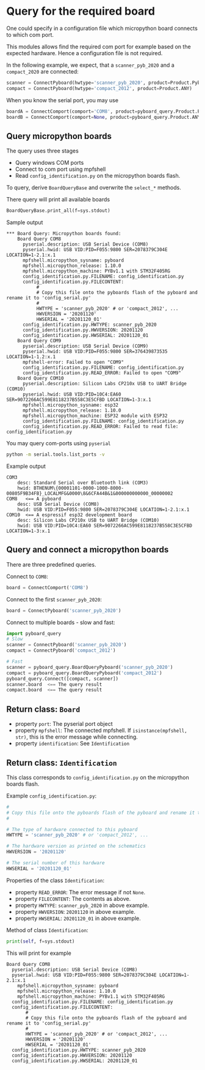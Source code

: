 # Query for the required board

One could specify in a configuration file which micropython board connects to which com port.

This modules allows find the required com port for example based on the expected hardware. Hence a configuration file is not required.

In the following example, we expect, that a `scanner_pyb_2020` and a `compact_2020` are connected:

```python
scanner = ConnectPyboard(hwtype='scanner_pyb_2020', product=Product.Pyboard)
compact = ConnectPyboard(hwtype='compact_2012', product=Product.ANY)
```

When you know the serial port, you may use
```python
boardA = ConnectComport(comport='COM8', product=pyboard_query.Product.Pyboard)
boardB = ConnectComport(comport=None, product=pyboard_query.Product.ANY)
```

## Query micropython boards

The query uses three stages
* Query windows COM ports
* Connect to com port using mpfshell
* Read `config_identification.py` on the micropython boards flash.

To query, derive `BoardQueryBase` and overwrite the `select_*` methods.

There query will print all available boards

```python
BoardQueryBase.print_all(f=sys.stdout)
```

Sample output
```text
*** Board Query: Micropython boards found:
    Board Query COM8
      pyserial.description: USB Serial Device (COM8)
      pyserial.hwid: USB VID:PID=F055:9800 SER=2078379C304E LOCATION=1-2.1:x.1
      mpfshell.micropython_sysname: pyboard
      mpfshell.micropython_release: 1.10.0
      mpfshell.micropython_machine: PYBv1.1 with STM32F405RG
      config_identification.py.FILENAME: config_identification.py
      config_identification.py.FILECONTENT:
           #
           # Copy this file onto the pyboards flash of the pyboard and rename it to 'config_serial.py'
           #
           HWTYPE = 'scanner_pyb_2020' # or 'compact_2012', ...
           HWVERSION = '20201120'
           HWSERIAL = '20201120_01'
      config_identification.py.HWTYPE: scanner_pyb_2020
      config_identification.py.HWVERSION: 20201120
      config_identification.py.HWSERIAL: 20201120_01
    Board Query COM9
      pyserial.description: USB Serial Device (COM9)
      pyserial.hwid: USB VID:PID=F055:9800 SER=376439873535 LOCATION=1-1.2:x.1
      mpfshell-error: Failed to open "COM9"
      config_identification.py.FILENAME: config_identification.py
      config_identification.py.READ_ERROR: Failed to open "COM9"
    Board Query COM10
      pyserial.description: Silicon Labs CP210x USB to UART Bridge (COM10)
      pyserial.hwid: USB VID:PID=10C4:EA60 SER=9072266AC599E8118237B558C3E5CFBD LOCATION=1-3:x.1
      mpfshell.micropython_sysname: esp32
      mpfshell.micropython_release: 1.10.0
      mpfshell.micropython_machine: ESP32 module with ESP32
      config_identification.py.FILENAME: config_identification.py
      config_identification.py.READ_ERROR: Failed to read file: config_identification.py
```

You may query com-ports using `pyserial`
```bash
python -m serial.tools.list_ports -v
```

Example output
```text
COM3
    desc: Standard Serial over Bluetooth link (COM3)
    hwid: BTHENUM\{00001101-0000-1000-8000-00805F9B34FB}_LOCALMFG&0000\8&6CFA44B&1&000000000000_00000002
COM8   <== A pyboard
    desc: USB Serial Device (COM8)
    hwid: USB VID:PID=F055:9800 SER=2078379C304E LOCATION=1-2.1:x.1
COM10  <== A espressif esp32 development board
    desc: Silicon Labs CP210x USB to UART Bridge (COM10)
    hwid: USB VID:PID=10C4:EA60 SER=9072266AC599E8118237B558C3E5CFBD LOCATION=1-3:x.1
```

## Query and connect a micropython boards

There are three predefined queries.

Connect to `COM8`:
```python
board = ConnectComport('COM8')
```

Connect to the first `scanner_pyb_2020`:
```python
board = ConnectPyboard('scanner_pyb_2020')
```

Connect to multiple boards - slow and fast:
```python
import pyboard_query
# Slow
scanner = ConnectPyboard('scanner_pyb_2020')
compact = ConnectPyboard('compact_2012')

# Fast
scanner = pyboard_query.BoardQueryPyboard('scanner_pyb_2020')
compact = pyboard_query.BoardQueryPyboard('compact_2012')
pyboard_query.Connect([compact, scanner])
scanner.board  <== The query result
compact.board  <== The query result
```

## Return class: `Board`

* property `port`: The pyserial port object
* property `mpfshell`: The connected mpfshell. If `isinstance(mpfshell, str)`, this is the error message while connecting.
* property `identification`: See `Identification`

## Return class: `Identification`

This class corresponds to `config_identification.py` on the micropython boards flash.

Example `config_identification.py`:
```python
#
# Copy this file onto the pyboards flash of the pyboard and rename it to 'config_identification.py'
#

# The type of hardware connected to this pyboard
HWTYPE = 'scanner_pyb_2020' # or 'compact_2012', ...

# The hardware version as printed on the schematics
HWVERSION = '20201120'

# The serial number of this hardware
HWSERIAL = '20201120_01'
```

Properties of the class `Identification`:

* property `READ_ERROR`: The error message if not `None`.
* property `FILECONTENT`: The contents as above.
* property `HWTYPE`: `scanner_pyb_2020` in above example.
* property `HWVERSION`: `20201120` in above example.
* property `HWSERIAL`: `20201120_01` in above example.

Method of class `Identification`:

```python
print(self, f=sys.stdout)
```

This will print for example

```text
Board Query COM8
  pyserial.description: USB Serial Device (COM8)
  pyserial.hwid: USB VID:PID=F055:9800 SER=2078379C304E LOCATION=1-2.1:x.1
    mpfshell.micropython_sysname: pyboard
    mpfshell.micropython_release: 1.10.0
    mpfshell.micropython_machine: PYBv1.1 with STM32F405RG
  config_identification.py.FILENAME: config_identification.py
  config_identification.py.FILECONTENT:
       #
       # Copy this file onto the pyboards flash of the pyboard and rename it to 'config_serial.py'
       #
       HWTYPE = 'scanner_pyb_2020' # or 'compact_2012', ...
       HWVERSION = '20201120'
       HWSERIAL = '20201120_01'
  config_identification.py.HWTYPE: scanner_pyb_2020
  config_identification.py.HWVERSION: 20201120
  config_identification.py.HWSERIAL: 20201120_01
```

